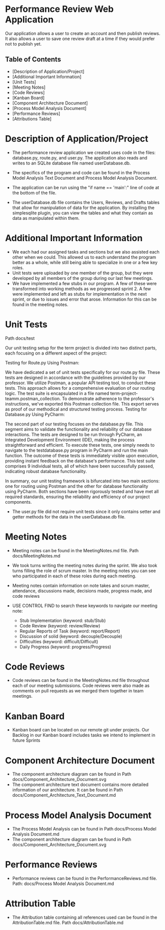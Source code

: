 # Performance Review Web Application


Our application allows a user to create an account and then publish reviews. It also allows a user to save one review draft at a time if they would prefer not to publish yet.

## Table of Contents

- [Description of Application/Project]
- [Additional Important Information]
- [Unit Tests]
- [Meeting Notes]
- [Code Reviews]
- [Kanban Board]
- [Component Architecture Document]
- [Process Model Analysis Document]
- [Performance Reviews]
- [Attributions Table]

# Description of Application/Project
- The performance review application we created uses code in the files: database.py, route.py, and user.py. The application also reads and writes to an SQLite database file named userDatabase.db.

- The specifics of the program and code can be found in the Process Model Analysis Text Document and Process Model Analysis Document.

- The application can be run using the "if name == 'main':" line of code at the bottom of the file.

- The userDatabase.db file contains the Users, Reviews, and Drafts tables that allow for manipulation of data for the application. By installing the simplesqlite plugin, you can view the tables and what they contain as data as manipulated within them.

# Additional Important Information

- We each had our assigned tasks and sections but we also assisted each other when we could. This allowed us to each understand the program better as a whole, while still being able to specialize in one or a few key roles.
- Unit tests were uploaded by one member of the group, but they were developed by all members of the group during our last few meetings.
- We have implemented a few stubs in our program. A few of these were transformed into working methods as we progressed sprint 2. A few were implemented and 
left as stubs for implementation in the next sprint, or due to issues and error that arose. Information for this can be found in the meeting notes.

# Unit Tests

Path docs/test

Our unit testing setup for the term project is divided into two distinct parts, each focusing on a different aspect of the project:

Testing for Route.py Using Postman:

We have dedicated a set of unit tests specifically for our route.py file.
These tests are designed in accordance with the guidelines provided by our professor.
We utilize Postman, a popular API testing tool, to conduct these tests. This approach allows for a comprehensive evaluation of our routing logic.
The test suite is encapsulated in a file named term-project-teamm.postman_collection.
To demonstrate adherence to the professor's instructions, we've exported this Postman collection file. This export serves as proof of our methodical and structured testing process.
Testing for Database.py Using PyCharm:

The second part of our testing focuses on the database.py file.
This segment aims to validate the functionality and reliability of our database interactions.
The tests are designed to be run through PyCharm, an Integrated Development Environment (IDE), making the process straightforward and efficient.
To execute these tests, one simply needs to navigate to the testdatabase.py program in PyCharm and run the main function.
The outcome of these tests is immediately visible upon execution, providing instant feedback on the database's performance.
This test suite comprises 9 individual tests, all of which have been successfully passed, indicating robust database functionality.

In summary, our unit testing framework is bifurcated into two main sections: one for routing using Postman and the other for database functionality using PyCharm. Both sections have been rigorously tested and have met all required standards, ensuring the reliability and efficiency of our project components.


- The user.py file did not require unit tests since it only contains setter and getter methods for the data in the
userDatabase.db file.


# Meeting Notes

- Meeting notes can be found in the MeetingNotes.md file. Path docs/MeetingNotes.md
- We took turns writing the meeting notes during the sprint. We also took turns filling the role of scrum master. In the meeting notes you can see who participated in each of these roles during each meeting.
- Meeting notes contain information on note takes and scrum master, attendance, discussions made, decisions made, progress made, and code reviews

- USE CONTROL FIND to search these keywords to navigate our meeting note:
  - Stub Implementation  (keyword: stub/Stub)
  - Code Review  (keyword: review/Review)
  - Regular Reports of Task (keyword: report/Report)
  - Discussion of solid (keyword: decouple/Decouple)
  - Difficulties (keyword: difficult/Difficult)
  - Daily Progress (keyword: progress/Progress)



# Code Reviews

- Code reviews can be found in the MeetingNotes.md file throughout each of our meeting submissions. 
Code reviews were also made as comments on pull requests as we merged them together in team meetings.

# Kanban Board
- Kanban board can be located on our remote git under projects. Our Backlog in our Kanban board includes tasks we intend to implement in future Sprints


# Component Architecture Document

- The component architecture diagram can be found in Path docs/Component_Architecture_Document.svg
- The component architecture text document contains more detailed information of our architecture. It can be found in Path docs/Component_Architecture_Text_Document.md

# Process Model Analysis Document

- The Process Model Analysis can be found in Path docs/Process Model Analysis Document.md
- The component architecture diagram can be found in Path docs/Component_Architecture_Document.svg


# Performance Reviews

- Performance reviews can be found in the PerformanceReviews.md file. Path: docs/Process Model Analysis Document.md 

# Attribution Table

- The Attribution table containing all references used can be found in the AttributionTable.md file. Path docs/AttributionTable.md
